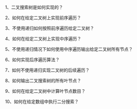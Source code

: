 1、二叉搜索树是如何实现的？

2、如何在给定二叉树上实现前序遍历？

3、不使用递归如何按照前序遍历给定二叉树？

4、如何在给定二叉树上实现中序遍历？

5、不使用递归情况下如何使用中序遍历输出给定二叉树所有节点？

6、如何实现后序遍历算法？

7、如何不使用递归实现二叉树的后续遍历？

8、如何输出二叉搜索树的所有叶节点？

9、如何在给定二叉树中计算叶节点数目？

10、如何在给定数组中执行二分搜索？
